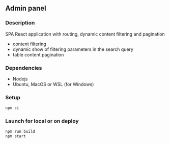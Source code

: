 ## Admin panel 

### Description
SPA React application with routing, dynamic content filtering and pagination
- content filtering
- dynamic show of filtering parameters in the search query
- table content pagination

### Dependencies
- Nodejs
- Ubuntu, MacOS or WSL (for Windows)

### Setup
```bash
npm ci
```

### Launch for local or on deploy
```bash
npm run build
npm start
```